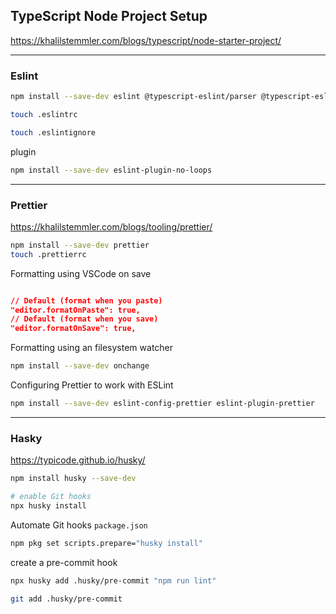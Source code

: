 ## TypeScript Node Project Setup
https://khalilstemmler.com/blogs/typescript/node-starter-project/


---

### Eslint
```sh
npm install --save-dev eslint @typescript-eslint/parser @typescript-eslint/eslint-plugin

touch .eslintrc

touch .eslintignore

```
plugin
```sh
npm install --save-dev eslint-plugin-no-loops
```

---

### Prettier
https://khalilstemmler.com/blogs/tooling/prettier/

```sh
npm install --save-dev prettier
touch .prettierrc
```
Formatting using VSCode on save
```json

// Default (format when you paste)
"editor.formatOnPaste": true,
// Default (format when you save)
"editor.formatOnSave": true,
```

Formatting using an filesystem watcher
```sh
npm install --save-dev onchange
```

Configuring Prettier to work with ESLint
```sh
npm install --save-dev eslint-config-prettier eslint-plugin-prettier

```

---

### Hasky
https://typicode.github.io/husky/

```sh
npm install husky --save-dev

# enable Git hooks
npx husky install

```
Automate Git hooks
`package.json`
```sh
npm pkg set scripts.prepare="husky install"
```
create a pre-commit hook
```sh
npx husky add .husky/pre-commit "npm run lint"

git add .husky/pre-commit
```

